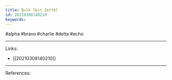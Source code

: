 ```yaml
---
title: Bulk Test Zettel
id: 20210308140210
keywords:
---
```

#alpha #bravo #charlie #delta #echo

---
Links:

- [[20210308140210]]

---
References:
